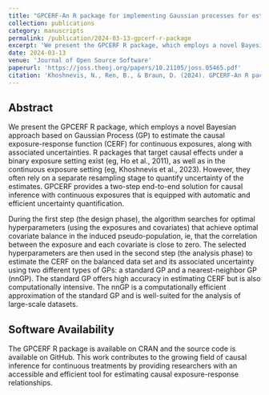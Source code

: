 ```yaml
---
title: "GPCERF-An R package for implementing Gaussian processes for estimating causal exposure response curves"
collection: publications
category: manuscripts
permalink: /publication/2024-03-13-gpcerf-r-package
excerpt: 'We present the GPCERF R package, which employs a novel Bayesian approach based on Gaussian Process (GP) to estimate the causal exposure-response function (CERF) for continuous exposures, along with associated uncertainties. The package provides a two-step end-to-end solution for causal inference with continuous exposures equipped with automatic and efficient uncertainty quantification.'
date: 2024-03-13
venue: 'Journal of Open Source Software'
paperurl: 'https://joss.theoj.org/papers/10.21105/joss.05465.pdf'
citation: 'Khoshnevis, N., Ren, B., & Braun, D. (2024). GPCERF-An R package for implementing Gaussian processes for estimating causal exposure response curves. Journal of Open Source Software, 9(95), 5465. https://doi.org/10.21105/joss.05465'
---
```


## Abstract

We present the GPCERF R package, which employs a novel Bayesian approach based on Gaussian Process (GP) to estimate the causal exposure-response function (CERF) for continuous exposures, along with associated uncertainties. R packages that target causal effects under a binary exposure setting exist (eg, Ho et al., 2011), as well as in the continuous exposure setting (eg, Khoshnevis et al., 2023). However, they often rely on a separate resampling stage to quantify uncertainty of the estimates. GPCERF provides a two-step end-to-end solution for causal inference with continuous exposures that is equipped with automatic and efficient uncertainty quantification. 

During the first step (the design phase), the algorithm searches for optimal hyperparameters (using the exposures and covariates) that achieve optimal covariate balance in the induced pseudo-population, ie, that the correlation between the exposure and each covariate is close to zero. The selected hyperparameters are then used in the second step (the analysis phase) to estimate the CERF on the balanced data set and its associated uncertainty using two different types of GPs: a standard GP and a nearest-neighbor GP (nnGP). The standard GP offers high accuracy in estimating CERF but is also computationally intensive. The nnGP is a computationally efficient approximation of the standard GP and is well-suited for the analysis of large-scale datasets.

## Software Availability

The GPCERF R package is available on CRAN and the source code is available on GitHub. This work contributes to the growing field of causal inference for continuous treatments by providing researchers with an accessible and efficient tool for estimating causal exposure-response relationships.
